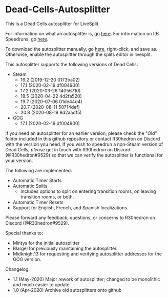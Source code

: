 # Dead-Cells-Autosplitter
This is a Dead Cells autosplitter for LiveSplit. 

For information on what an autosplitter is, go [here](https://github.com/LiveSplit/LiveSplit/blob/master/Documentation/Auto-Splitters.md). For information on ItB Speedruns, go [here](https://www.speedrun.com/deadcells).

To download the autosplitter manually, go [here](https://raw.githubusercontent.com/R30hedron/Dead-Cells-Autosplitter/master/DEAD_CELLS.asl), right-click, and save as. Otherwise, enable the autosplitter through the splits editor in livesplit.

This autosplitter supports the following versions of Dead Cells:
* Steam
    * 16.2 (2019-12-20 0173ba02)
    * 17.1 (2020-02-19 df004900)
    * 17.2 (2020-03-26 14056710)
    * 18.5 (2020-04-22 4d2fa520)
    * 19.7 (2020-07-06 01de44d4)
    * 20.7 (2020-08-11 50714def) 
    * 20.8 (2020-08-19 8d2aadf5)
* GOG
    * 17.1 (2020-02-19 df004900)
    
If you need an autosplitter for an earlier version, please check the "Old" folder included in this github repository or contact R30hedron on Discord with the version you need. If you wish to speedrun a non-Steam version of Dead Cells, _please_ get in touch with R30hedron on Discord (@R30hedron#9529) so that we can verify the autosplitter is functional for your version.

The following are implemented:

* Automatic Timer Starts
* Automatic Splits
    * Includes options to split on entering transition rooms, on leaving transition rooms, or both.
* Automatic Timer Resets
* Support for English, French, and Spanish localizations.

Please forward any feedback, questions, or concerns to R30hedron on Discord (@R30hedron#9529).

Special thanks to:
* Mintys for the initial autosplitter
* Blargel for previously maintaining the autosplitter.
* Midknight13 for requesting and verifying autosplitter addresses for the GOG version.

Changelog: 
* 1.1 (May-2020) Major rework of autosplitter; changed to be monolithic and much easier to update
* 1.0 (Apr-2020) Archive old autosplitters onto github
